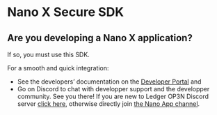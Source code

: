 # Nano X Secure SDK

## Are you developing a Nano X application?

If so, you must use this SDK. 

For a smooth and quick integration:
- See the developers’ documentation on the [Developer Portal](https://developers.ledger.com/) and 
- Go on Discord to chat with developper support and the developper community. See you there! If you are new to Ledger OP3N Discord server [click here](https://discord.gg/Ledger), otherwise directly join [the Nano App channel](https://discord.com/channels/885256081289379850/907623554542080070).

